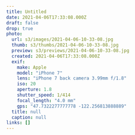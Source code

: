 ```yaml
---
title: Untitled
date: 2021-04-06T17:33:08.000Z
draft: false
drop: true
photo:
  url: s3/images/2021-04-06-10-33-08.jpg
  thumb: s3/thumbs/2021-04-06-10-33-08.jpg
  preview: s3/previews/2021-04-06-10-33-08.jpg
  created: 2021-04-06T17:33:08.000Z
  exif:
    make: Apple
    model: "iPhone 7"
    lens: "iPhone 7 back camera 3.99mm f/1.8"
    iso: 20
    aperture: 1.8
    shutter_speed: 1/414
    focal_length: "4.0 mm"
    gps: "47.7322277777778 -122.256813888889"
  title: null
  caption: null
links: []
---
```

